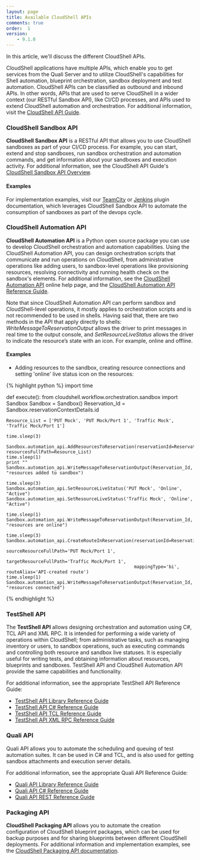 ```yaml
---
layout: page
title: Available CloudShell APIs
comments: true
order:  1
version:
    - 9.1.0
---
```


In this article, we'll discuss the different CloudShell APIs.

CloudShell applications have multiple APIs, which enable you to get services from the Quali Server and to utilize CloudShell's capabilities for Shell automation, blueprint orchestration, sandbox deployment and test automation. CloudShell APIs can be classified as outbound and inbound APIs. In other words, APIs that are used to serve CloudShell in a wider context (our RESTful Sandbox API), like CI/CD processes, and APIs used to extend CloudShell automation and orchestration. For additional information, visit the <a href="https://help.quali.com/Online%20Help/9.1/Api-Guide/Content/API/CS-API-Ovrvew.htm" target="_blank">CloudShell API Guide</a>.

### CloudShell Sandbox API

**CloudShell Sandbox API** is a RESTful API that allows you to use CloudShell sandboxes as part of your CI/CD process. For example, you can start, extend and stop sandboxes, run sandbox orchestration and automation commands, and get information about your sandboxes and execution activity. For additional information, see the CloudShell API Guide's <a href="https://help.quali.com/Online%20Help/9.1/Api-Guide/Content/API/REST-API-Overvw.htm" target="_blank">CloudShell Sandbox API Overview</a>.


#### Examples

For implementation examples, visit our <a href="https://github.com/QualiSystems/Sandbox-TeamCIty-Plugin/blob/master/README.md" target="_blank">TeamCity</a> or <a href="https://plugins.jenkins.io/cloudshell-sandbox" target="_blank">Jenkins</a> plugin documentation, which leverages CloudShell Sandbox API to automate the consumption of sandboxes as part of the devops cycle.

### CloudShell Automation API

**CloudShell Automation API** is a Python open source package you can use to develop CloudShell orchestration and automation capabilities. Using the CloudShell Automation API, you can design orchestration scripts that communicate and run operations on CloudShell, from administrative operations like adding users, to sandbox-level operations like provisioning resources, resolving connectivity and running health check on the sandbox's elements. For additional information, see the <a href="https://help.quali.com/Online%20Help/9.1/API-Guide/Content/API/Pyth-API-Overvw.htm" target="_blank">CloudShell Automation API</a> online help page, and the <a href="https://help.quali.com/Online%20Help/9.1/Python-API/" target="_blank">CloudShell Automation API Reference Guide</a>.

Note that since CloudShell Automation API can perform sandbox and CloudShell-level operations, it mostly applies to orchestration scripts and is not recommended to be used in shells. Having said that, there are two methods in the API that apply directly to shells: *WriteMessageToReservationOutput* allows the driver to print messages in real time to the output console, and *SetResourceLiveStatus* allows the driver to indicate the resource’s state with an icon. For example, online and offline.

#### Examples

* Adding resources to the sandbox, creating resource connections and setting 'online' live status icon on the resources:

{% highlight python %}
import time


def execute():
    from cloudshell.workflow.orchestration.sandbox import Sandbox
    Sandbox = Sandbox()
    Reservation_Id = Sandbox.reservationContextDetails.id

    Resource_List = ['PUT Mock', 'PUT Mock/Port 1', 'Traffic Mock', 'Traffic Mock/Port 1']

    time.sleep(3)

    Sandbox.automation_api.AddResourcesToReservation(reservationId=Reservation_Id, resourcesFullPath=Resource_List)
    time.sleep(1)
    print ""
    Sandbox.automation_api.WriteMessageToReservationOutput(Reservation_Id, "resources added to sandbox")

    time.sleep(3)
    Sandbox.automation_api.SetResourceLiveStatus('PUT Mock', 'Online', "Active")
    Sandbox.automation_api.SetResourceLiveStatus('Traffic Mock', 'Online', "Active")

    time.sleep(1)
    Sandbox.automation_api.WriteMessageToReservationOutput(Reservation_Id, "resources are online")

    time.sleep(3)
    Sandbox.automation_api.CreateRouteInReservation(reservationId=Reservation_Id,
                                                    sourceResourceFullPath='PUT Mock/Port 1',
                                                    targetResourceFullPath='Traffic Mock/Port 1',
                                                    mappingType='bi', routeAlias='API-created route')
    time.sleep(1)
    Sandbox.automation_api.WriteMessageToReservationOutput(Reservation_Id, "resources connected")
{% endhighlight %}

### TestShell API

The **TestShell API** allows designing orchestration and automation using C#, TCL API and XML RPC. It is intended for performing a wide variety of operations within CloudShell; from administrative tasks, such as managing inventory or users, to sandbox operations, such as executing commands and controlling both resource and sandbox live statuses. It is especially useful for writing tests, and obtaining information about resources, blueprints and sandboxes. TestShell API and CloudShell Automation API provide the same capabilities and functionality.

For additional information, see the appropriate TestShell API Reference Guide:

* <a href="https://help.quali.com/Online%20Help/9.1/testshell-api/TestShell%20API%20Library.html" target="_blank">TestShell API Library Reference Guide</a>
* <a href="https://help.quali.com/Online%20Help/9.1/testshell-api/TestShell%20cSharp%20API.html" target="_blank">TestShell API C# Reference Guide</a>
* <a href="https://help.quali.com/Online%20Help/9.1/testshell-api/TestShell%20TCL%20API.html" target="_blank">TestShell API TCL Reference Guide</a>
* <a href="https://help.quali.com/Online%20Help/9.1/testshell-api/TestShell%20XML%20RPC%20API.html" target="_blank">TestShell API XML RPC Reference Guide</a>


### Quali API

Quali API allows you to automate the scheduling and queuing of test automation suites. It can be used in C# and TCL, and is also used for getting sandbox attachments and execution server details.

For additional information, see the appropriate Quali API Reference Guide:
* <a href="https://help.quali.com/Online%20Help/9.1/quali-api/Quali%20API%20Library.html" target="_blank">Quali API Library Reference Guide</a>
* <a href="https://help.quali.com/Online%20Help/9.1/quali-api/Quali%20cSharp%20API.html" target="_blank">Quali API C# Reference Guide</a>
* <a href="https://help.quali.com/Online%20Help/9.1/quali-api/Quali%20REST%20API.html" target="_blank">Quali API REST Reference Guide</a>

### Packaging API

**CloudShell Packaging API** allows you to automate the creation configuration of CloudShell blueprint packages, which can be used for backup purposes and for sharing blueprints between different CloudShell deployments. For additional information and implementation examples, see the <a href="https://help.quali.com/Online%20Help/9.1/API-Guide/Content/API/Pckg-API/PackagingAPI.htm" target="_blank">CloudShell Packaging API documentation</a>.